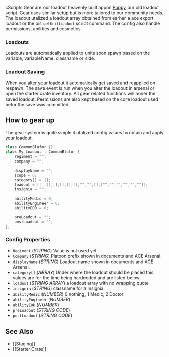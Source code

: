 cScripts Gear are our loadout heavenly built appon [Poppy](https://github.com/BaerMitUmlaut/Poppy/) our old loadout script. Gear uses similar setup but is more tailored to our community needs. The loadout utalized a loadout array obtained from earher a ace export loadout or the bis `getUnitLoadout` script command. The config also handle permissions, abilities and cosmetics.

### Loadouts
Loadouts are automatically applied to units soon spawn based on the variable, variableName, classname or side.

### Loadout Saving
When you alter your loadout it automatically get saved and reapplied on respawn. The save event is run when you alter the loadout in arsenal or open the starter crate inventory. All gear related functions will honer the saved loadout. Permissions are also kept based on the core loadout used befor the save was committed.

## How to gear up
The gear system is quite simple it utalized config values to obtain and apply your loadout.

```cpp
class CommonBlufor {};
class My_Loadout : CommonBlufor {
    regiment = "";
    company = "";

    displayName = "";
    scope = 0;
    category[] = {};
    loadout = [[],[],[],[],[],[],"","",[],["","","","","",""]];
    insignia = "";

    abilityMedic = 0;
    abilityEngineer = 0;
    abilityEOD = 0;

    preLoadout = "";
    postLoadout = "";
};
```
### Config Properties
- `Regiment` (*STRING*) Value is not used yet
- `Company` (*STRING*) Platoon prefix shown in documents and ACE Arsenal.
- `displayName` (*STRING*) Loadout name shown in documents and ACE Arsenal.
- `category[]` (*ARRAY*) Under where the loadout should be placed this values are for the time being hardcoded and are listed below.
- `loadout` (*STRING ARRAY*) a loadout array with no wrapping quote
- `insignia` (*STRING*) classname for a insignia
- `abilityMedic` (*NUMBER*) 0 nothing, 1 Medic, 2 Doctor
- `abilityEngineer` (*NUMBER*)
- `abilityEOD` (*NUMBER*)
- `preLoadout` (*STRING CODE*)
- `postLoadout` (*STRING CODE*)

## See Also
- [[Staging]]
- [[Starter Crate]]
